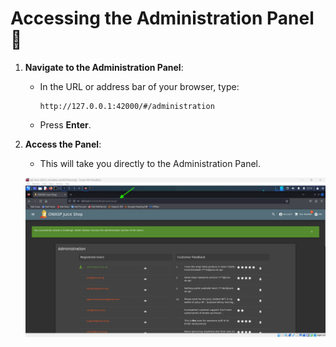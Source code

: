 # Accessing the Administration Panel 👤

1. **Navigate to the Administration Panel**:

   - In the URL or address bar of your browser, type:
     ```plaintext
     http://127.0.0.1:42000/#/administration
     ```
   - Press **Enter**.

2. **Access the Panel**:

   - This will take you directly to the Administration Panel.

   ![alt text](image.png)
